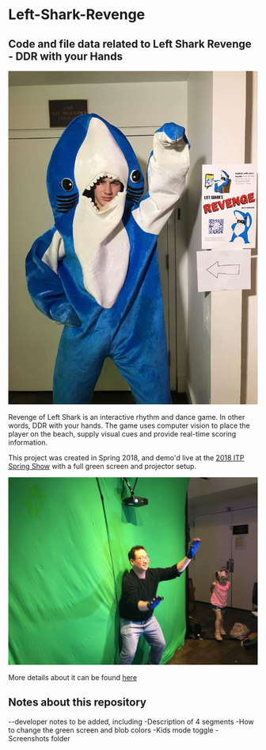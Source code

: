 # Left-Shark-Revenge
## Code and file data related to Left Shark Revenge - DDR with your Hands

![](readme-data/left-shark-poster.jpg)

Revenge of Left Shark is an interactive rhythm and dance game. In other words, DDR with your hands. The game uses computer vision to place the player on the beach, supply visual cues and provide real-time scoring information.

This project was created in Spring 2018, and demo'd live at the [2018 ITP Spring Show](https://itp.nyu.edu/shows/spring2018/) with a full green screen and projector setup.

![](readme-data/greenscreen-1.jpg)

More details about it can be found [here](http://www.blog.calebfergie.com/2018/05/02/revenge-of-left-shark/)

## Notes about this repository

--developer notes to be added, including 
-Description of 4 segments
-How to change the green screen and blob colors
-Kids mode toggle
-Screenshots folder
